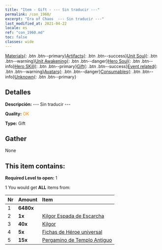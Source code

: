 ```yaml
---
title: "Item - Gift - --- Sin traducir ---"
permalink: /con_1960/
excerpt: "Era of Chaos  --- Sin traducir ---"
last_modified_at: 2021-04-22
locale: es
ref: "con_1960.md"
toc: false
classes: wide
---
```

 [Materials](/ItemsES/){: .btn .btn--primary}[Artifacts](/ItemsES/Artifacts/){: .btn .btn--success}[Unit Soul](/ItemsES/UnitSoul/){: .btn .btn--warning}[Unit Awakening](/ItemsES/UnitAwakening/){: .btn .btn--danger}[Hero Soul](/ItemsES/HeroSoul/){: .btn .btn--info}[Hero SKill](/ItemsES/HeroSkill/){: .btn .btn--primary}[Gift](/ItemsES/Gift/){: .btn .btn--success}[Event related](/ItemsES/Events/){: .btn .btn--warning}[Avatars](/ItemsES/Avatars/){: .btn .btn--danger}[Consumables](/ItemsES/Consumables/){: .btn .btn--info}[Unknown](/ItemsES/Unknown/){: .btn .btn--primary}

## Detalles
 **Descripción:** --- Sin traducir ---

 **Quality:** <span style="color: #FF8C00">OK</span>

 **Type:** Gift

## Gather

  None

## This item contains:

 **Required Level to open:** 1

 1 You would get **ALL** items  from:

  | Nr | Amount |     Item    |
  |:---|:-------|:------------|
  | 1 |  **6480x** | <i class="fas fa-gem"/> |  | 
  | 2 |  **1x** | [Kilgor Espada de Escarcha](/es/Items/con_1055/) |  | 
  | 3 |  **40x** | [Kilgor](/es/Items/her_374/) |  | 
  | 4 |  **5x** | [Fichas de Héroe universal](/es/Items/her_358/) |  | 
  | 5 |  **15x** | [Pergamino de Templo Antiguo](/es/Items/con_697/) |  | 
